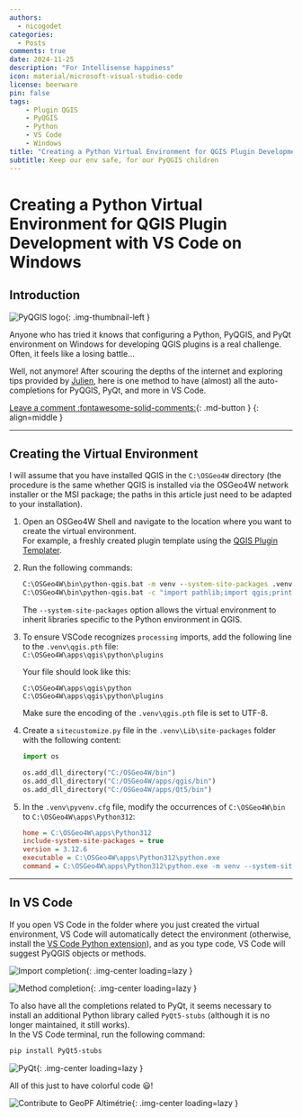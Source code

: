 ```yaml
---
authors:
  - nicogodet
categories:
  - Posts
comments: true
date: 2024-11-25
description: "For Intellisense happiness"
icon: material/microsoft-visual-studio-code
license: beerware
pin: false
tags:
    - Plugin QGIS
    - PyQGIS
    - Python
    - VS Code
    - Windows
title: "Creating a Python Virtual Environment for QGIS Plugin Development with VS Code on Windows"
subtitle: Keep our env safe, for our PyQGIS children
---
```


# Creating a Python Virtual Environment for QGIS Plugin Development with VS Code on Windows

## Introduction

![PyQGIS logo](https://cdn.geotribu.fr/img/logos-icones/programmation/pyqgis.png){: .img-thumbnail-left }

Anyone who has tried it knows that configuring a Python, PyQGIS, and PyQt environment on Windows for developing QGIS plugins is a real challenge. Often, it feels like a losing battle...

Well, not anymore! After scouring the depths of the internet and exploring tips provided by [Julien](https://geotribu.fr/team/julien-moura/), here is one method to have (almost) all the auto-completions for PyQGIS, PyQt, and more in VS Code.

<!-- more -->

[Leave a comment :fontawesome-solid-comments:](#__comments "Go to comments"){: .md-button }
{: align=middle }

----

## Creating the Virtual Environment

I will assume that you have installed QGIS in the `C:\OSGeo4W` directory (the procedure is the same whether QGIS is installed via the OSGeo4W network installer or the MSI package; the paths in this article just need to be adapted to your installation).

1. Open an OSGeo4W Shell and navigate to the location where you want to create the virtual environment.  
   For example, a freshly created plugin template using the [QGIS Plugin Templater](https://gitlab.com/Oslandia/qgis/template-qgis-plugin).

1. Run the following commands:

    ```cmd title="Creating a virtual environment in the OSGeo4W Shell"
    C:\OSGeo4W\bin\python-qgis.bat -m venv --system-site-packages .venv
    C:\OSGeo4W\bin\python-qgis.bat -c "import pathlib;import qgis;print(str((pathlib.Path(qgis.__file__)/'../..').resolve()))" > .venv\qgis.pth
    ```

    The `--system-site-packages` option allows the virtual environment to inherit libraries specific to the Python environment in QGIS.

1. To ensure VSCode recognizes `processing` imports, add the following line to the `.venv\qgis.pth` file:  
    `C:\OSGeo4W\apps\qgis\python\plugins`

    Your file should look like this:

    ```text title="Contents of .venv\qgis.pth file"
    C:\OSGeo4W\apps\qgis\python
    C:\OSGeo4W\apps\qgis\python\plugins
    ```

    Make sure the encoding of the `.venv\qgis.pth` file is set to UTF-8.

1. Create a `sitecustomize.py` file in the `.venv\Lib\site-packages` folder with the following content:

    ```python title=".venv\Lib\site-packages\sitecustomize.py"
    import os

    os.add_dll_directory("C:/OSGeo4W/bin")
    os.add_dll_directory("C:/OSGeo4W/apps/qgis/bin")
    os.add_dll_directory("C:/OSGeo4W/apps/Qt5/bin")
    ```

1. In the `.venv\pyvenv.cfg` file, modify the occurrences of `C:\OSGeo4W\bin` to `C:\OSGeo4W\apps\Python312`:

    ```ini title=".venv\pyenv.cfg"
    home = C:\OSGeo4W\apps\Python312
    include-system-site-packages = true
    version = 3.12.6
    executable = C:\OSGeo4W\apps\Python312\python.exe
    command = C:\OSGeo4W\apps\Python312\python.exe -m venv --system-site-packages <The full path to your venv>
    ```

----

## In VS Code

If you open VS Code in the folder where you just created the virtual environment, VS Code will automatically detect the environment (otherwise, install the [VS Code Python extension](https://marketplace.visualstudio.com/items?itemName=ms-python.python)), and as you type code, VS Code will suggest PyQGIS objects or methods.

![Import completion](https://cdn.geotribu.fr/img/articles-blog-rdp/articles/2024/pyqgis_environnement_dev_windows/vscode_intellisense_completion_imports.webp){: .img-center loading=lazy }

![Method completion](https://cdn.geotribu.fr/img/articles-blog-rdp/articles/2024/pyqgis_environnement_dev_windows/vscode_intellisense_completion_methodes.webp){: .img-center loading=lazy }

To also have all the completions related to PyQt, it seems necessary to install an additional Python library called `PyQt5-stubs` (although it is no longer maintained, it still works).  
In the VS Code terminal, run the following command:

```powershell title="Install PyQT completion in the virtual environment"
pip install PyQt5-stubs
```

![PyQt](https://cdn.geotribu.fr/img/articles-blog-rdp/articles/2024/pyqgis_environnement_dev_windows/vscode_pyqt.webp){: .img-center loading=lazy }

All of this just to have colorful code :smiley:!

![Contribute to GeoPF Altimétrie](https://cdn.geotribu.fr/img/articles-blog-rdp/articles/2024/pyqgis_environnement_dev_windows/vscode_geopf.webp){: .img-center loading=lazy }
